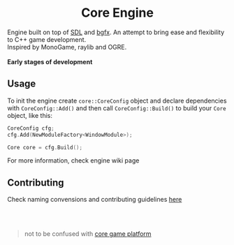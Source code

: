 # <center> Core Engine </center>

Engine built on top of [SDL](https://github.com/libsdl-org/SDL) and [bgfx](https://github.com/bkaradzic/bgfx). An attempt to bring ease and flexibility to С++ game development.  
Inspired by MonoGame, raylib and OGRE.  
<br>
**Early stages of development**

## Usage
To init the engine create `core::CoreConfig` object and declare dependencies with `CoreConfig::Add()` 
and then call `CoreConfig::Build()` to build your `Core` object, like this:


```c++
CoreConfig cfg;
cfg.Add(NewModuleFactory<WindowModule>);

Core core = cfg.Build();
```
For more information, check engine wiki page 

## Contributing 
Check naming convensions and contributing guidelines [here](https://github.com/lectroMathew/Core/blob/master/CONTRIBUTING.md)

<br>
<br>
  
> not to be confused with [core game platform](https://en.wikipedia.org/wiki/Core_\(video_game_platform\))
